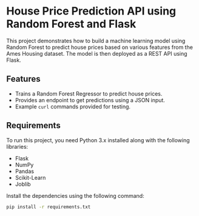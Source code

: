 # House Price Prediction API using Random Forest and Flask

This project demonstrates how to build a machine learning model using Random Forest to predict house prices based on various features from the Ames Housing dataset. The model is then deployed as a REST API using Flask.

## Features

- Trains a Random Forest Regressor to predict house prices.
- Provides an endpoint to get predictions using a JSON input.
- Example `curl` commands provided for testing.

## Requirements

To run this project, you need Python 3.x installed along with the following libraries:

- Flask
- NumPy
- Pandas
- Scikit-Learn
- Joblib

Install the dependencies using the following command:

```bash
pip install -r requirements.txt
